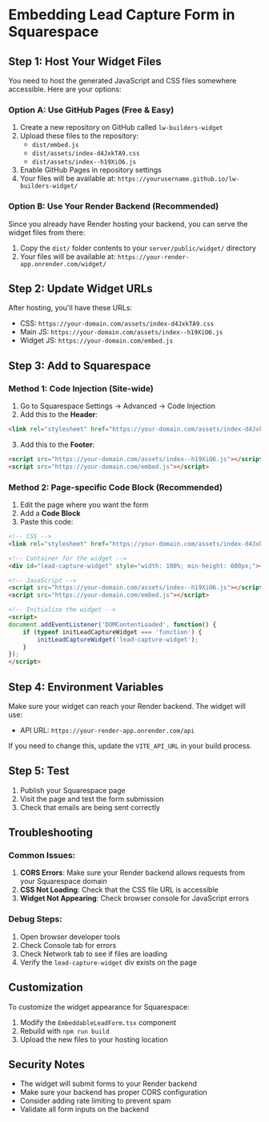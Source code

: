 # Embedding Lead Capture Form in Squarespace

## Step 1: Host Your Widget Files

You need to host the generated JavaScript and CSS files somewhere accessible. Here are your options:

### Option A: Use GitHub Pages (Free & Easy)
1. Create a new repository on GitHub called `lw-builders-widget`
2. Upload these files to the repository:
   - `dist/embed.js`
   - `dist/assets/index-d4JxkTA9.css`
   - `dist/assets/index--h19XiO6.js`
3. Enable GitHub Pages in repository settings
4. Your files will be available at: `https://yourusername.github.io/lw-builders-widget/`

### Option B: Use Your Render Backend (Recommended)
Since you already have Render hosting your backend, you can serve the widget files from there:

1. Copy the `dist/` folder contents to your `server/public/widget/` directory
2. Your files will be available at: `https://your-render-app.onrender.com/widget/`

## Step 2: Update Widget URLs

After hosting, you'll have these URLs:
- CSS: `https://your-domain.com/assets/index-d4JxkTA9.css`
- Main JS: `https://your-domain.com/assets/index--h19XiO6.js`
- Widget JS: `https://your-domain.com/embed.js`

## Step 3: Add to Squarespace

### Method 1: Code Injection (Site-wide)
1. Go to Squarespace Settings → Advanced → Code Injection
2. Add this to the **Header**:
```html
<link rel="stylesheet" href="https://your-domain.com/assets/index-d4JxkTA9.css">
```

3. Add this to the **Footer**:
```html
<script src="https://your-domain.com/assets/index--h19XiO6.js"></script>
<script src="https://your-domain.com/embed.js"></script>
```

### Method 2: Page-specific Code Block (Recommended)
1. Edit the page where you want the form
2. Add a **Code Block**
3. Paste this code:

```html
<!-- CSS -->
<link rel="stylesheet" href="https://your-domain.com/assets/index-d4JxkTA9.css">

<!-- Container for the widget -->
<div id="lead-capture-widget" style="width: 100%; min-height: 600px;"></div>

<!-- JavaScript -->
<script src="https://your-domain.com/assets/index--h19XiO6.js"></script>
<script src="https://your-domain.com/embed.js"></script>

<!-- Initialize the widget -->
<script>
document.addEventListener('DOMContentLoaded', function() {
    if (typeof initLeadCaptureWidget === 'function') {
        initLeadCaptureWidget('lead-capture-widget');
    }
});
</script>
```

## Step 4: Environment Variables

Make sure your widget can reach your Render backend. The widget will use:
- API URL: `https://your-render-app.onrender.com/api`

If you need to change this, update the `VITE_API_URL` in your build process.

## Step 5: Test

1. Publish your Squarespace page
2. Visit the page and test the form submission
3. Check that emails are being sent correctly

## Troubleshooting

### Common Issues:
1. **CORS Errors**: Make sure your Render backend allows requests from your Squarespace domain
2. **CSS Not Loading**: Check that the CSS file URL is accessible
3. **Widget Not Appearing**: Check browser console for JavaScript errors

### Debug Steps:
1. Open browser developer tools
2. Check Console tab for errors
3. Check Network tab to see if files are loading
4. Verify the `lead-capture-widget` div exists on the page

## Customization

To customize the widget appearance for Squarespace:
1. Modify the `EmbeddableLeadForm.tsx` component
2. Rebuild with `npm run build`
3. Upload the new files to your hosting location

## Security Notes

- The widget will submit forms to your Render backend
- Make sure your backend has proper CORS configuration
- Consider adding rate limiting to prevent spam
- Validate all form inputs on the backend 